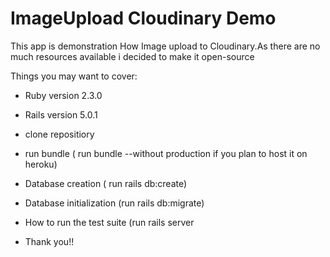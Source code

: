 # ImageUpload Cloudinary Demo
This app is demonstration How Image upload to Cloudinary.As there are no much resources available i decided to make it open-source

Things you may want to cover:

* Ruby version 2.3.0

* Rails version 5.0.1

* clone repositiory

* run bundle ( run bundle --without production if you plan to host it on heroku)

* Database creation ( run rails db:create)

* Database initialization (run rails db:migrate)

* How to run the test suite (run rails server
  
* Thank you!!
